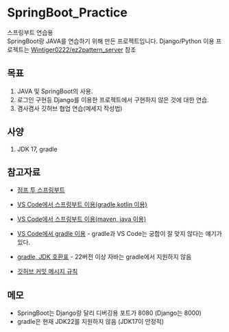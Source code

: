# SpringBoot_Practice
스프링부트 연습용<br>
SpringBoot랑 JAVA를 연습하기 위해 만든 프로젝트입니다.
Django/Python 이용 프로젝트는 [Wintiger0222/ez2pattern_server](https://github.com/Wintiger0222/ez2pattern_server) 참조


## 목표
1. JAVA 및 SpringBoot의 사용.
2. 로그인 구현등 Django를 이용한 프로젝트에서 구현하지 않은 것에 대한 연습.
3. 겸사겸사 깃허브 협업 연습(메세지 작성법)

## 사양
1. JDK 17, gradle

## 참고자료
* [점프 투 스프링부트](https://wikidocs.net/book/7601)
* [VS Code에서 스프링부트 이용(gradle,kotlin 이용)](https://honeymon.io/tech/2021/01/06/use-vs-code-for-spring-boot.html)
* [VS Code에서 스프링부트 이용(maven, java 이용)](https://kim-oriental.tistory.com/21)
* [VS Code에서 gradle 이용](https://velog.io/@pk3669/VS-CODE%EC%97%90%EC%84%9C-SPRING-BOOT-%EC%8B%9C%EC%9E%91%ED%95%98%EA%B8%B0feat.-GRADLE) - gradle과 VS Code는 궁합이 잘 맞지 않다는 얘기가 있다.
* [gradle, JDK 호환표](https://docs.gradle.org/current/userguide/compatibility.html) - 22버전 이상 자바는 gradle에서 지원하지 않음

* [깃허브 커밋 메시지 규칙](https://velog.io/@jiheon/Git-Commit-message-%EA%B7%9C%EC%B9%99)

## 메모
* SpringBoot는 Django랑 달리 디버깅용 포트가 8080 (Django는 8000)
* gradle은 현재 JDK22를 지원하지 않음 (JDK17이 안정적)